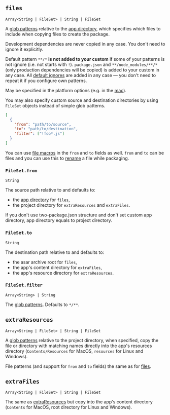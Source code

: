 ## `files`

`Array<String | FileSet> | String | FileSet`

A [glob patterns](/file-patterns.md) relative to the [app directory](/configuration/configuration.md#MetadataDirectories-app), which specifies which files to include when copying files to create the package.

Development dependencies are never copied in any case. You don't need to ignore it explicitly.

Default pattern `**/*` **is not added to your custom** if some of your patterns is not ignore (i.e. not starts with `!`). `package.json` and `**/node_modules/**/*` (only production dependencies will be copied) is added to your custom in any case. All [default ignores](/file-patterns.md#default-file-pattern) are added in any case — you don't need to repeat it if you configure own patterns.

May be specified in the platform options (e.g. in the [mac](/configuration/mac.md)).

You may also specify custom source and destination directories by using `FileSet` objects instead of simple glob patterns.

```json
[
  {
    "from": "path/to/source",
    "to": "path/to/destination",
    "filter": ["!foo*.js"]
  }
]
```

You can use [file macros](/file-patterns.md/#file-macros) in the `from` and `to` fields as well. `from` and `to` can be files and you can use this to [rename](https://github.com/electron-userland/electron-builder/issues/1119) a file while packaging.

### `FileSet.from`

`String`

The source path relative to and defaults to:

* the [app directory](/configuration/configuration.md#MetadataDirectories-app) for `files`,
* the project directory for `extraResources` and `extraFiles`.

If you don't use two-package.json structure and don't set custom app directory, app directory equals to project directory.

### `FileSet.to`

`String`

The destination path relative to and defaults to: 
* the asar archive root for `files`,
* the app's content directory for `extraFiles`,
* the app's resource directory for `extraResources`.

### `FileSet.filter`

`Array<String> | String`

The [glob patterns](/file-patterns.md). Defaults to `*/**`.

## `extraResources`

`Array<String | FileSet> | String | FileSet`

A [glob patterns](/file-patterns.md) relative to the project directory, when specified, copy the file or directory with matching names directly into the app's resources directory (`Contents/Resources` for MacOS, `resources` for Linux and Windows).

File patterns (and support for `from` and `to` fields) the same as for [files](#files).

## `extraFiles`

`Array<String | FileSet> | String | FileSet`

The same as [extraResources](#extraresources) but copy into the app's content directory (`Contents` for MacOS, root directory for Linux and Windows).
